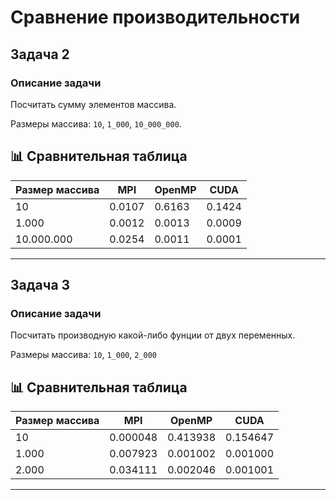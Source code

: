 # Сравнение производительности

## Задача 2

### Описание задачи

Посчитать сумму элементов массива.

Размеры массива: `10`, `1_000`, `10_000_000`.


## 📊 Сравнительная таблица

| Размер массива |    MPI    |    OpenMP    |    CUDA    |
|----------------|-----------|--------------|------------|
| 10             | 0.0107    | 0.6163       | 0.1424     |
| 1.000          | 0.0012    | 0.0013       | 0.0009     |
| 10.000.000     | 0.0254    | 0.0011       | 0.0001     |

---

## Задача 3

### Описание задачи

Посчитать производную какой-либо фунции от двух переменных.

Размеры массива: `10`, `1_000`, `2_000`

## 📊 Сравнительная таблица

| Размер массива |    MPI    |    OpenMP    |    CUDA    |
|----------------|-----------|--------------|------------|
| 10             | 0.000048  | 0.413938     | 0.154647   |
| 1.000          | 0.007923  | 0.001002     | 0.001000   |
| 2.000          | 0.034111  | 0.002046     | 0.001001   |

---

